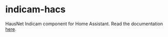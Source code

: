 # indicam-hacs

HausNet Indicam component for Home Assistant. Read the documentation
[here](https://docs.hausnet.io/indicam/#home-assistant-custom-component).

